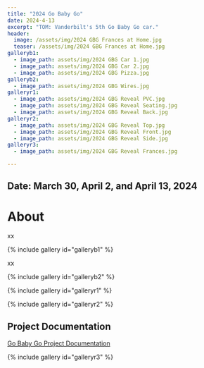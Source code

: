 ```yaml
---
title: "2024 Go Baby Go"
date: 2024-4-13
excerpt: "TOM: Vanderbilt's 5th Go Baby Go car."
header:
  image: /assets/img/2024 GBG Frances at Home.jpg
  teaser: /assets/img/2024 GBG Frances at Home.jpg
galleryb1:
  - image_path: assets/img/2024 GBG Car 1.jpg
  - image_path: assets/img/2024 GBG Car 2.jpg
  - image_path: assets/img/2024 GBG Pizza.jpg
galleryb2:
  - image_path: assets/img/2024 GBG Wires.jpg
galleryr1:
  - image_path: assets/img/2024 GBG Reveal PVC.jpg
  - image_path: assets/img/2024 GBG Reveal Seating.jpg
  - image_path: assets/img/2024 GBG Reveal Back.jpg
galleryr2:
  - image_path: assets/img/2024 GBG Reveal Top.jpg
  - image_path: assets/img/2024 GBG Reveal Front.jpg
  - image_path: assets/img/2024 GBG Reveal Side.jpg
galleryr3:
  - image_path: assets/img/2024 GBG Reveal Frances.jpg

---
```


## Date: March 30, April 2, and April 13, 2024<br>

# About

xx

{% include gallery id="galleryb1" %}

xx

{% include gallery id="galleryb2" %}

{% include gallery id="galleryr1" %}

{% include gallery id="galleryr2" %}


## Project Documentation

[Go Baby Go Project Documentation](https://tomglobal.org/project?id=65dce93dc360e629290718f4)

{% include gallery id="galleryr3" %}


